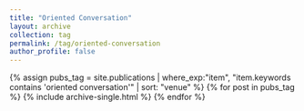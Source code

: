```yaml
---
title: "Oriented Conversation"
layout: archive
collection: tag
permalink: /tag/oriented-conversation
author_profile: false
---
```


{% assign pubs_tag = site.publications | where_exp:"item", "item.keywords contains 'oriented conversation'" | sort: "venue" %}
{% for post in pubs_tag %}
  {% include archive-single.html %}
{% endfor %}
